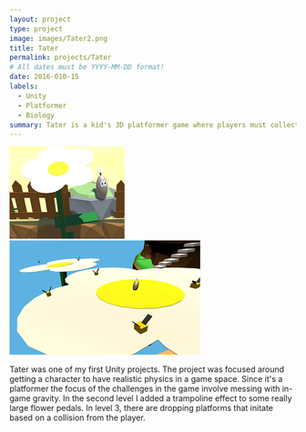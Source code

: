 ```yaml
---
layout: project
type: project
image: images/Tater2.png
title: Tater
permalink: projects/Tater
# All dates must be YYYY-MM-DD format!
date: 2016-010-15
labels:
  - Unity
  - Platformer
  - Biology
summary: Tater is a kid's 3D platformer game where players must collect a seed, water and sun to grow flowers that will allow the player to reach different parts of a level.  
---
```


<div class="ui small rounded images">
  <img class="ui image" src="../images/Tater2.png">
  <img class="ui image" src="../images/Tater3.png">
</div>

Tater was one of my first Unity projects.  The project was focused around getting a character to have realistic physics in a game space.  Since it's a platformer the focus of the challenges in the game involve messing with in-game gravity.  In the second level I added a trampoline effect to some really large flower pedals.  In level 3, there are dropping platforms that initate based on a collision from the player.  




